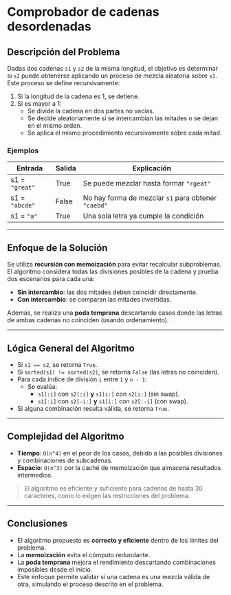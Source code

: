 # Comprobador de cadenas desordenadas

## Descripción del Problema

Dadas dos cadenas `s1` y `s2` de la misma longitud, el objetivo es determinar si `s2` puede obtenerse aplicando un proceso de mezcla aleatoria sobre `s1`. Este proceso se define recursivamente:

1. Si la longitud de la cadena es 1, se detiene.
2. Si es mayor a 1:
   - Se divide la cadena en dos partes no vacías.
   - Se decide aleatoriamente si se intercambian las mitades o se dejan en el mismo orden.
   - Se aplica el mismo procedimiento recursivamente sobre cada mitad.

### Ejemplos

| Entrada             | Salida | Explicación                                                                 |
|---------------------|--------|-----------------------------------------------------------------------------|
| s1 = `"great"`      | True   | Se puede mezclar hasta formar `"rgeat"`                                    |
| s1 = `"abcde"`      | False  | No hay forma de mezclar `s1` para obtener `"caebd"`                         |
| s1 = `"a"`          | True   | Una sola letra ya cumple la condición                                      |

---

## Enfoque de la Solución

Se utiliza **recursión con memoización** para evitar recalcular subproblemas. El algoritmo considera todas las divisiones posibles de la cadena y prueba dos escenarios para cada una:

- **Sin intercambio**: las dos mitades deben coincidir directamente.
- **Con intercambio**: se comparan las mitades invertidas.

Además, se realiza una **poda temprana** descartando casos donde las letras de ambas cadenas no coinciden (usando ordenamiento).

---

## Lógica General del Algoritmo

- Si `s1 == s2`, se retorna `True`.
- Si `sorted(s1) != sorted(s2)`, se retorna `False` (las letras no coinciden).
- Para cada índice de división `i` entre `1` y `n - 1`:
  - Se evalúa:
    - `s1[:i]` con `s2[:i]` **y** `s1[i:]` con `s2[i:]` (sin swap).
    - `s1[:i]` con `s2[-i:]` **y** `s1[i:]` con `s2[:-i]` (con swap).
- Si alguna combinación resulta válida, se retorna `True`.

---

## Complejidad del Algoritmo

- **Tiempo**: `O(n^4)` en el peor de los casos, debido a las posibles divisiones y combinaciones de subcadenas.
- **Espacio**: `O(n^3)` por la caché de memoización que almacena resultados intermedios.

>El algoritmo es eficiente y suficiente para cadenas de hasta 30 caracteres, como lo exigen las restricciones del problema.

---

## Conclusiones

- El algoritmo propuesto es **correcto y eficiente** dentro de los límites del problema.
- La **memoización** evita el cómputo redundante.
- La **poda temprana** mejora el rendimiento descartando combinaciones imposibles desde el inicio.
- Este enfoque permite validar si una cadena es una mezcla válida de otra, simulando el proceso descrito en el problema.
